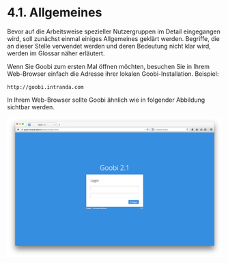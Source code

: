 # 4.1.  Allgemeines

Bevor auf die Arbeitsweise spezieller Nutzergruppen im Detail eingegangen wird, soll zunächst einmal einiges Allgemeines geklärt werden. Begriffe, die an dieser Stelle verwendet werden und deren Bedeutung nicht klar wird, werden im Glossar näher erläutert.

Wenn Sie Goobi zum ersten Mal öffnen möchten, besuchen Sie in Ihrem Web-Browser einfach die Adresse ihrer lokalen Goobi-Installation. Beispiel:

```text
http://goobi.intranda.com
```

In Ihrem Web-Browser sollte Goobi ähnlich wie in folgender Abbildung sichtbar werden.

![Startseite von Goobi](../../.gitbook/assets/01d.png)



